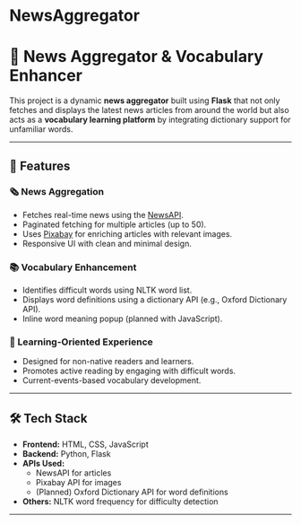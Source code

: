 # NewsAggregator
# 📰 News Aggregator & Vocabulary Enhancer

This project is a dynamic **news aggregator** built using **Flask** that not only fetches and displays the latest news articles from around the world but also acts as a **vocabulary learning platform** by integrating dictionary support for unfamiliar words.

---

## 🚀 Features

### 🗞 News Aggregation
- Fetches real-time news using the [NewsAPI](https://newsapi.org/).
- Paginated fetching for multiple articles (up to 50).
- Uses [Pixabay](https://pixabay.com/api/docs/) for enriching articles with relevant images.
- Responsive UI with clean and minimal design.

### 📚 Vocabulary Enhancement
- Identifies difficult words using NLTK word list.
- Displays word definitions using a dictionary API (e.g., Oxford Dictionary API).
- Inline word meaning popup (planned with JavaScript).

### 🧠 Learning-Oriented Experience
- Designed for non-native readers and learners.
- Promotes active reading by engaging with difficult words.
- Current-events-based vocabulary development.

---

## 🛠 Tech Stack

- **Frontend:** HTML, CSS, JavaScript
- **Backend:** Python, Flask
- **APIs Used:**
  - NewsAPI for articles
  - Pixabay API for images
  - (Planned) Oxford Dictionary API for word definitions
- **Others:** NLTK word frequency for difficulty detection

---




